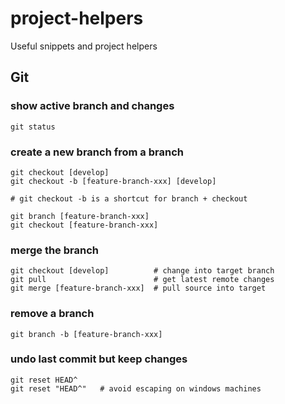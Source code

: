 # project-helpers
Useful snippets and project helpers

## Git

### show active branch and changes

    git status

### create a new branch from a branch

    git checkout [develop]
    git checkout -b [feature-branch-xxx] [develop]

    # git checkout -b is a shortcut for branch + checkout

    git branch [feature-branch-xxx]
    git checkout [feature-branch-xxx]

### merge the branch

    git checkout [develop]          # change into target branch
    git pull                        # get latest remote changes
    git merge [feature-branch-xxx]  # pull source into target

### remove a branch

    git branch -b [feature-branch-xxx]

### undo last commit but keep changes

    git reset HEAD^
    git reset "HEAD^"   # avoid escaping on windows machines
